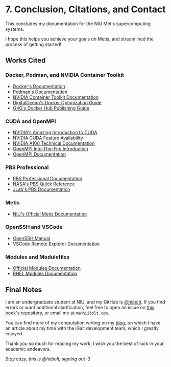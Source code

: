 # 7. Conclusion, Citations, and Contact
This concludes my documentation for the NIU Metis supercomputing systems.

I hope this helps you achieve your goals on Metis, and streamlined the process of getting started!

## Works Cited
### Docker, Podman, and NVIDIA Container Toolkit
- [Docker's Documentation](https://docs.docker.com/)
- [Podman's Documentation](https://docs.podman.io/)
- [NVIDIA Container Toolkit Documentation](https://docs.nvidia.com/datacenter/cloud-native/container-toolkit/latest/index.html)
- [DigitalOcean's Docker Optimization Guide](https://www.digitalocean.com/community/tutorials/how-to-optimize-docker-images-for-production)
- [G4G's Docker Hub Publishing Guide](https://www.geeksforgeeks.org/docker-publishing-images-to-docker-hub/)
### CUDA and OpenMPI
- [NVIDIA's Amazing Introduction to CUDA](https://developer.nvidia.com/blog/even-easier-introduction-cuda/)
- [NVIDIA CUDA Feature Availability](https://docs.nvidia.com/cuda/cuda-c-programming-guide/index.html#features-and-technical-specifications)
- [NVIDIA A100 Technical Documentation](https://images.nvidia.com/aem-dam/en-zz/Solutions/data-center/nvidia-ampere-architecture-whitepaper.pdf)
- [OpenMPI Into-The-Fire Introduction](https://www.openmp.org/wp-content/uploads/omp-hands-on-SC08.pdf)
- [OpenMPI Documentation](https://docs.open-mpi.org/en/v5.0.x/index.html)
### PBS Professional
- [PBS Professional Documentation](https://help.altair.com/2024.1.0/PBS%20Professional/PBSProgramGuide2024.1.pdf)
- [NASA's PBS Quick Reference](https://www.nas.nasa.gov/hecc/support/kb/Commonly-Used-PBS-Commands_174.html)
- [JLab's PBS Documentation](https://www.jlab.org/hpc/PBS/qsub.html)
### Metis
- [NIU's Official Metis Documentation](https://www.niu.edu/crcd/current-users/getting-started/index.shtml)
### OpenSSH and VSCode
- [OpenSSH Manual](https://www.openssh.com/manual.html)
- [VSCode Remote Explorer Documentation](https://code.visualstudio.com/docs/remote/ssh)
### Modules and Modulefiles
- [Official Modules Documentation](https://modules.readthedocs.io/en/v5.4.0/modulefile.html#description)
- [RHEL Modules Documentation](https://docs.redhat.com/en/documentation/red_hat_enterprise_linux/8/html/installing_managing_and_removing_user-space_components/introduction-to-modules_using-appstream)

## Final Notes
I am an undergraduate student at NIU, and my GitHub is [@hiibolt](https://github.com/hiibolt). If you find errors or want additional clarification, feel free to open an issue on [this book's repository](https://github.com/hiibolt/niu-metis-documentation), or email me at `me@hiibolt.com`.

You can find more of my computation writing on my [blog](https://blog.hiibolt.com), on which I have an article about my time with the iGait development team, which I greatly enjoyed.

Thank you so much for reading my work, I wish you the best of luck in your academic endeavors.

*Stay cozy, this is @hiibolt, signing out :3*